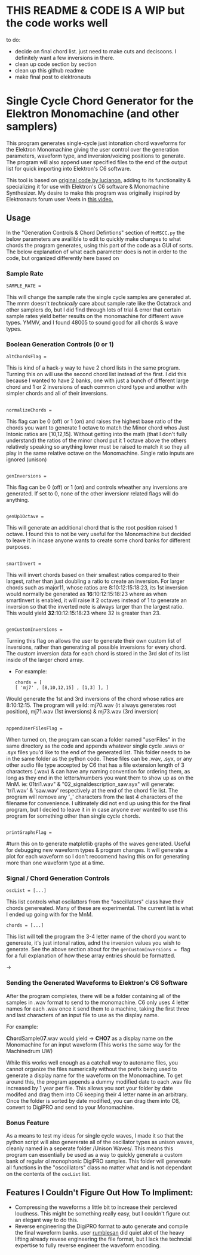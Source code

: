 # THIS README & CODE IS A WIP but the code works well
to do:
* decide on final chord list. just need to make cuts and decisoons. I definitely want a few inversions in there.
* clean up code section by section
* clean up this github readme
* make final post to elektronauts

# Single Cycle Chord Generator for the Elektron Monomachine (and other samplers) 

This program generates single-cycle just intonation chord waveforms for the Elektron Monomachine giving the user control over the generation parameters, waveform type, and inversion/voicing positions to generate. The program will also append user specified files to the end of the output list for quick importing into Elektron's C6 software.

This tool is based on [original code by lucianon,](https://github.com/len/SCC) adding to its functionality & specializing it for use with Elektron's C6 software & Monomachine Synthesizer. My desire to make this program was originally inspired by Elektronauts forum user Veets in [this video.](https://www.youtube.com/watch?v=6O-p-Kbrt9o)

## Usage
In the "Generation Controls & Chord Defintions" section of `MnMSCC.py` the below parameters are availible to edit to quickly make changes to what chords the program generates, using this part of the code as a GUI of sorts. The below explanation of what each parameter does is not in order to the code, but organized differently here based on 

### Sample Rate
```
SAMPLE_RATE =
```
This will change the sample rate the single cycle samples are generated at. The mnm doesn't *technically* care about sample rate like the Octatrack and other samplers do, but I did find through lots of trial & error that certain sample rates yield better results on the monomachine for different wave types. YMMV, and I found 48005 to sound good for all chords & wave types. 

### Boolean Generation Controls (0 or 1)
```
altChordsFlag =
```
This is kind of a hack-y way to have 2 chord lists in the same program. Turning this on will use the second chord list instead of the first. I did this because I wanted to have 2 banks, one with just a bunch of different large chord and 1 or 2 inversions of each common chord type and another with simpler chords and all of their inversions.
##
```
normalizeChords =
```
This flag can be 0 (off) or 1 (on) and raises the highest base ratio of the chords you want to generate 1 octave to match the Minor chord whos Just Intonic ratios are [10,12,15]. Without getting into the math (that I don't fully understand) the ratios of the minor chord put it 1 octave above the others relatively speaking so anything lower must be raised to match it so they all play in the same relative octave on the Monomachine. Single ratio inputs are ignored (unison)
##
```
genInversions =
```
This flag can be 0 (off) or 1 (on) and controls wheather any inversions are generated. If set to 0, none of the other inversionr related flags will do anything.
##
```
genUp1Octave = 
```
This will generate an additional chord that is the root position raised 1 octave. I found this to not be very useful for the Monomachine but decided to leave it in incase anyone wants to create some chord banks for different purposes.
##
```
smartInvert = 
```
This will invert chords based on their smallest ratios compared to their largest, rather than just doubling a ratio to create an inversion. For larger chords such as major11, whose ratios are 8:10:12:15:18:23, its 1st inversion would normally be generated as **16**:10:12:15:18:23 where as when smartInvert is enabled, it will raise it 2 octaves instead of 1 to generate an inversion so that the inverted note is always larger than the largest ratio. This would yield **32**:10:12:15:18:23 where 32 is greater than 23.
##
```
genCustomInversions = 
```
Turning this flag on allows the user to generate their own custom list of inversions, rather than generating all possible inversions for every chord. The custom inversion data for each chord is stored in the 3rd slot of its list inside of the larger chord array. 
* For example:
      
  ```
  chords = [
  [ 'mj7' , [8,10,12,15] , [1,3] ], ]
Would generate the 1st and 3rd inversions of the chord whose ratios are 8:10:12:15. The program will yeild: mj70.wav (it always generates root position), mj71.wav (1st inversions) & mj73.wav (3rd inversion)
##
```
appendUserFilesFlag = 
```
When turned on, the program can scan a folder named "userFiles" in the same directory as the code and appends whatever single cycle .wavs or .syx files you'd like to the end of the generated list. This folder needs to be in the same folder as the python code. These files can be .wav, .syx, or any other audio file type accepted by C6 that has a file extension length of 3 characters (.wav) & can have any naming convention for ordering them, as long as they end in the letters/numbers you want them to show up as on the MnM.
ie: 01tri1.wav" & "02_signaldescription_saw.syx"
will generate: 'tri1.wav' & 'saw.wav' respectively at the end of the chord file list. The program will remove any '_' characters from the last 4 characters of the filename for convenience. 
I ultimately did not end up using this for the final program, but I decied to leave it in in case anyone ever wanted to use this program for something other than single cycle chords. 
##
```
printGraphsFlag = 
```
#turn this on to generate matplotlib graphs of the waves generated. Useful for debugging new waveform types & program changes. It will generate a plot for each waveform so I don't reccomend having this on for generating more than one waveform type at a time.

### Signal / Chord Generation Controls
```
oscList = [...]
```
This list controls what oscilattors from the "osccillators" class have their chords genereated. Many of these are experimental. The current list is what I ended up going with for the MnM.

```
chords = [...]
```
This list will tell the program the 3-4 letter name of the chord you want to genereate, it's just intonal ratios, adnd the inversion values you wish to generate. See the above section about for the ```genCustomInversions = ``` flag for a full explanation of how these array entries should be formatted.

→

### Sending the Generated Waveforms to Elektron's C6 Software
After the program completes, there will be a folder containing all of the samples in .wav format to send to the monomachine. C6 only uses 4 letter names for each .wav once it send them to a machine, taking the first three and last characters of an input file to use as the display name.

For example:

**Cho**rdSample0**7**.wav would yield → **CHO7** as a display name on the Monomachine for an input waveform (This works the same way for the Machinedrum UW)

While this works well enough as a catchall way to autoname files, you cannot organize the files numerically without the prefix being used to generate a display name for the waveform on the Monomachine. To get around this, the program appends a dummy modified date to each .wav file increased by 1 year per file. This allows you sort your folder by date modifed and drag them into C6 keeping their 4 letter name in an arbitrary. Once the folder is sorted by date modified, you can drag them into C6, convert to DigiPRO and send to your Monomachine.

### Bonus Feature
As a means to test my ideas for single cycle waves, I made it so that the python script will also genererate all of the oscillator types as unison waves, cleanly named in a seperate folder /Unison Waves/. This means this program can essentially be used as a way to quickly generate a custom bank of regular ol monophonic DigiPRO samples. This folder will genereate all functions in the "osccillators" class no matter what and is not dependant on the contents of the ```oscList``` list.

## Features I Couldn't Figure Out How To Impliment:
* Compressing the waveforms a little bit to increase their percieved loudness. This might be something really easy, but I couldn't figure out an elegant way to do this.
* Reverse engineering the DigiPRO format to auto generate and compile the final waveform banks. user [rumblesan](https://gist.github.com/rumblesan/e520ae4099d0583e3ef4e228beabe2b3) did quiet alot of the heavy lifting already revese engineering the file format, but I lack the techncial expertise to fully reverse engineer the waveform encoding.

